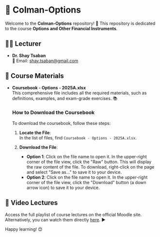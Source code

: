 # 📘 Colman-Options

Welcome to the **Colman-Options** repository! 🎉 This repository is dedicated to the course **Options and Other Financial Instruments**.

## 👨‍🏫 Lecturer

- **Dr. Shay Tsaban**  
  📧 Email: [shay.tsaban@gmail.com](mailto:shay.tsaban@gmail.com)

## 📂 Course Materials

- **Coursebook - Options - 2025A.xlsx**  
  This comprehensive file includes all the required materials, such as definitions, examples, and exam-grade exercises. 📚

  ### How to Download the Coursebook

  To download the coursebook, follow these steps:

  1. **Locate the File**:  
     In the list of files, find `Coursebook - Options - 2025A.xlsx`.

  2. **Download the File**:  
     - **Option 1**: Click on the file name to open it. In the upper-right corner of the file view, click the "Raw" button. This will display the raw content of the file. To download, right-click on the page and select "Save as..." to save it to your device.
     - **Option 2**: Click on the file name to open it. In the upper-right corner of the file view, click the "Download" button (a down arrow icon) to save it to your device.

## 🎥 Video Lectures

Access the full playlist of course lectures on the official Moodle site. Alternatively, you can watch them directly [here](https://www.youtube.com/playlist?list=PLdQWatGxaBrO_ujPKMgRucnchSejPb8sr). ▶️

Happy learning! 😊
